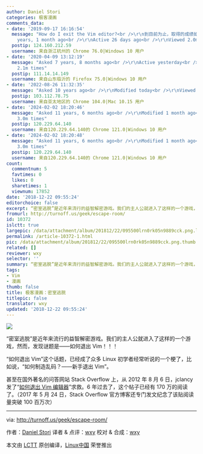 ```yaml
---
author: Daniel Stori
categories: 极客漫画
comments_data:
- date: '2019-09-17 16:16:54'
  message: "How do I exit the Vim editor?<br />\r\n到目前为止，取得的成绩如下<br />\r\nAsked 7
    years, 1 month ago<br />\r\nActive 26 days ago<br />\r\nViewed 2.0m times"
  postip: 124.160.212.59
  username: 来自浙江杭州的 Chrome 76.0|Windows 10 用户
- date: '2020-04-09 13:12:19'
  message: "Asked 7 years, 8 months ago<br />\r\nActive yesterday<br />\r\nViewed
    2.1m times"
  postip: 111.14.14.149
  username: 来自山东临沂的 Firefox 75.0|Windows 10 用户
- date: '2022-08-26 11:32:35'
  message: "Asked 10 years ago<br />\r\nModified today<br />\r\nViewed 2.7m times"
  postip: 103.112.78.75
  username: 来自亚太地区的 Chrome 104.0|Mac 10.15 用户
- date: '2024-02-02 18:20:46'
  message: "Asked 11 years, 6 months ago<br />\r\nModified 1 month ago<br />\r\nViewed
    3.0m times"
  postip: 120.229.64.140
  username: 来自120.229.64.140的 Chrome 121.0|Windows 10 用户
- date: '2024-02-02 18:20:48'
  message: "Asked 11 years, 6 months ago<br />\r\nModified 1 month ago<br />\r\nViewed
    3.0m times"
  postip: 120.229.64.140
  username: 来自120.229.64.140的 Chrome 121.0|Windows 10 用户
count:
  commentnum: 5
  favtimes: 0
  likes: 0
  sharetimes: 1
  viewnum: 17852
date: '2018-12-22 09:55:24'
editorchoice: false
excerpt: “密室逃脱”是近年来流行的益智解密游戏。我们的主人公就进入了这样的一个游戏，然而，发现谜题是——如何退出 Vim！！！
fromurl: http://turnoff.us/geek/escape-room/
id: 10372
islctt: true
largepic: /data/attachment/album/201812/22/095500lrn0rk05n9889cck.png.large.jpg
permalink: /article-10372-1.html
pic: /data/attachment/album/201812/22/095500lrn0rk05n9889cck.png.thumb.jpg
related: []
reviewer: wxy
selector: ''
summary: “密室逃脱”是近年来流行的益智解密游戏。我们的主人公就进入了这样的一个游戏，然而，发现谜题是——如何退出 Vim！！！
tags:
- Vim
- 漫画
thumb: false
title: 极客漫画：密室逃脱
titlepic: false
translator: wxy
updated: '2018-12-22 09:55:24'
---
```


![](/data/attachment/album/201812/22/095500lrn0rk05n9889cck.png)


“密室逃脱”是近年来流行的益智解密游戏。我们的主人公就进入了这样的一个游戏，然而，发现谜题是——如何退出 Vim！！！


“如何退出 Vim”这个话题，已经成了众多 Linux 初学者经常听说的一个梗了，比如说，“如何制造乱码？——新手退出 Vim”。


甚至在国外著名的问答网站 Stack Overflow 上，从 2012 年 8 月 6 日，jclancy 发了“[如何退出 Vim 编辑器](https://stackoverflow.com/questions/11828270/how-to-exit-the-vim-editor)”求救。6 年过去了，这个帖子已经有 170 万的阅读了。（2017 年 5 月 24 日，Stack Overflow 官方博客还专门发文纪念了该贴阅读量突破 100 百万次）




---


via: <http://turnoff.us/geek/escape-room/>


作者：[Daniel Stori](http://turnoff.us/about/) 译者 & 点评：[wxy](https://github.com/wxy) 校对 & 合成：[wxy](https://github.com/wxy)


本文由 [LCTT](https://github.com/LCTT/TranslateProject) 原创编译，[Linux中国](https://linux.cn/) 荣誉推出
